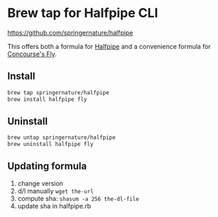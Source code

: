 # Brew tap for Halfpipe CLI 

https://github.com/springernature/halfpipe

This offers both a formula for [Halfpipe](https://docs.halfpipe.io/docs/halfpipe-cli/) and a convenience formula for [Concourse's Fly](https://docs.halfpipe.io/docs/concourse/).

## Install

```bash
brew tap springernature/halfpipe
brew install halfpipe fly
```

## Uninstall

```bash
brew untap springernature/halfpipe
brew uninstall halfpipe fly
```

## Updating formula

1. change version
2. d/l manually `wget the-url`
3. compute sha: `shasum -a 256 the-dl-file`
4. update sha in halfpipe.rb
